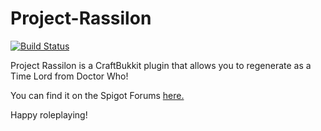 Project-Rassilon
================
[![Build Status](https://snap-ci.com/Squawkers13/Project-Rassilon/branch/master/build_image)](https://snap-ci.com/Squawkers13/Project-Rassilon/branch/master)

Project Rassilon 
is a CraftBukkit plugin that allows you to regenerate as a Time Lord from Doctor Who!

You can find it on the Spigot Forums [here.](http://www.spigotmc.org/resources/project-rassilon.2051/)

Happy roleplaying!
